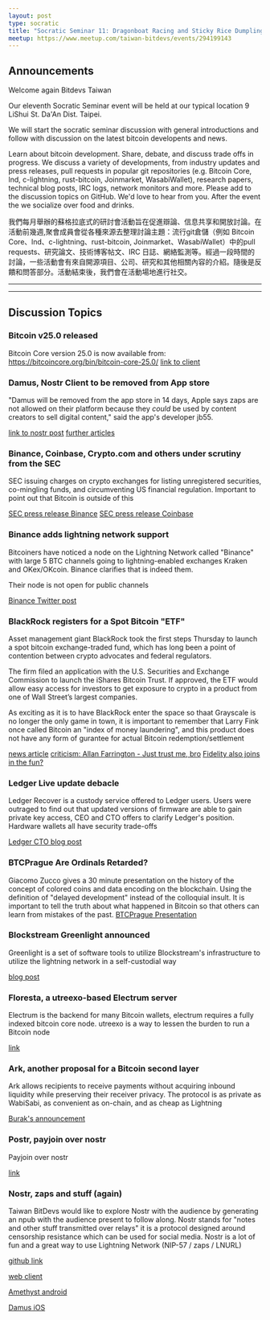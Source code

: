 ```yaml
---
layout: post
type: socratic
title: "Socratic Seminar 11: Dragonboat Racing and Sticky Rice Dumplings"
meetup: https://www.meetup.com/taiwan-bitdevs/events/294199143
---
```


## Announcements
Welcome again Bitdevs Taiwan

Our eleventh Socratic Seminar event will be held at our typical location 9 LiShui St. Da'An Dist. Taipei.

We will start the socratic seminar discussion with general introductions and follow with discussion on the latest bitcoin developents and news.

Learn about bitcoin development. Share, debate, and discuss trade offs in progress. We discuss a variety of developments, from industry updates and press releases, pull requests in popular git repositories (e.g. Bitcoin Core, lnd, c-lightning, rust-bitcoin, Joinmarket, WasabiWallet), research papers, technical blog posts, IRC logs, network monitors and more. Please add to the discussion topics on GitHub. We'd love to hear from you. After the event the we socialize over food and drinks. 

我們每月舉辦的蘇格拉底式的研討會活動旨在促進辯論、信息共享和開放討論。在活動前幾週,聚會成員會從各種來源去整理討論主題：流行git倉儲（例如 Bitcoin Core、lnd、c-lightning、rust-bitcoin, Joinmarket、WasabiWallet）中的pull requests、研究論文、技術博客帖文、IRC 日誌、網絡監測等。經過一段時間的討論，一些活動會有來自開源項目、公司、研究和其他相關內容的介紹。隨後是反饋和問答部分。活動結束後，我們會在活動場地進行社交。

---
---

## Discussion Topics

### Bitcoin v25.0 released

Bitcoin Core version 25.0 is now available from: https://bitcoincore.org/bin/bitcoin-core-25.0/
[link to client ]([https://github.com/civkit/paper/blob/main/civ_kit_paper.pdf](https://bitcoincore.org/bin/bitcoin-core-25.0/))

### Damus, Nostr Client to be removed from App store

"Damus will be removed from the app store in 14 days, Apple says zaps are not allowed on their platform because they *could* be used by content creators to sell digital content," said the app's developer jb55.

[link to nostr post](https://snort.social/e/note14vfvfnt8ynlp4qj2fcdt5t28judjypdnth83swmdhlythryw2seq2nuuh6?ref=nobsbitcoin.com)
[further articles](https://www.nobsbitcoin.com/the-battle-for-zaps-on-damus-continues/)

### Binance, Coinbase, Crypto.com and others under scrutiny from the SEC

SEC issuing charges on crypto exchanges for listing unregistered securities, co-mingling funds, and circumventing US financial regulation. Important to point out that Bitcoin is outside of this

[SEC press release Binance](https://www.sec.gov/news/press-release/2023-101)
[SEC press release Coinbase](https://www.sec.gov/news/press-release/2023-102)

### Binance adds lightning network support

Bitcoiners have noticed a node on the Lightning Network called "Binance" with large 5 BTC channels going to lightning-enabled exchanges Kraken and OKex/OKcoin. Binance clarifies that is indeed them.

Their node is not open for public channels

[Binance Twitter post](https://twitter.com/binance/status/1671042638592589826)

### BlackRock registers for a Spot Bitcoin "ETF"

Asset management giant BlackRock took the first steps Thursday to launch a spot bitcoin exchange-traded fund, which has long been a point of contention between crypto advocates and federal regulators.

The firm filed an application with the U.S. Securities and Exchange Commission to launch the iShares Bitcoin Trust. If approved, the ETF would allow easy access for investors to get exposure to crypto in a product from one of Wall Street’s largest companies.

As exciting as it is to have BlackRock enter the space so thaat Grayscale is no longer the only game in town, it is important to remember that Larry Fink once called Bitcoin an "index of money laundering", and this product does not have any form of gurantee for actual Bitcoin redemption/settlement

[news article](https://www.cnbc.com/2023/06/15/blackrock-files-for-spot-bitcoin-etf-with-coinbase-as-a-crypto-custodian.html)
[criticism: Allan Farrington - Just trust me, bro](https://allenfarrington.medium.com/trust-me-bro-fb5a25964634)
[Fidelity also joins in the fun?](https://twitter.com/BitcoinMagazine/status/1670762619677085697)

### Ledger Live update debacle

Ledger Recover is a custody service offered to Ledger users. Users were outraged to find out that updated versions of firmware are able to gain private key access, CEO and CTO offers to clarify Ledger's position. Hardware wallets all have security trade-offs

[Ledger CTO blog post](https://www.ledger.com/blog/ledger-recover-a-message-from-pascal-gauthier-chairman-ceo-at-ledger?ref=nobsbitcoin.com)

### BTCPrague Are Ordinals Retarded?

Giacomo Zucco gives a 30 minute presentation on the history of the concept of colored coins and data encoding on the blockchain.  Using the definition of "delayed development" instead of the colloquial insult. It is important to tell the truth about what happened in Bitcoin so that others can learn from mistakes of the past.
[BTCPrague Presentation](https://www.youtube.com/watch?v=596InlNtfD0)

### Blockstream Greenlight announced

Greenlight is a set of software tools to utilize Blockstream's infrastructure to utilize the lightning network in a self-custodial way

[blog post](https://blog.blockstream.com/greenlight-by-blockstream-scalable-non-custodial-lightning-infrastructure-now-open-to-developers/)

### Floresta, a utreexo-based Electrum server

Electrum is the backend for many Bitcoin wallets, electrum requires a fully indexed bitcoin core node. utreexo is a way to lessen the burden to run a Bitcoin node

[link](https://medium.com/vinteum-org/introducing-floresta-an-utreexo-powered-electrum-server-implementation-60feba8e179d)

### Ark, another proposal for a Bitcoin second layer

Ark allows recipients to receive payments without acquiring inbound liquidity while preserving their receiver privacy. The protocol is as private as WabiSabi, as convenient as on-chain, and as cheap as Lightning

[Burak's announcement](https://burakkeceli.medium.com/introducing-ark-6f87ae45e272)

### Postr, payjoin over nostr
Payjoin over nostr

[link](https://gitlab.com/1440000bytes/postr?ref=nobsbitcoin.com)


### Nostr, zaps and stuff (again)

Taiwan BitDevs would like to explore Nostr with the audience by generating an npub with the audience present to follow along.
Nostr stands for "notes and other stuff transmitted over relays" it is a protocol designed around censorship resistance which can be used for social media. Nostr is a lot of fun and a great way to use Lightning Network (NIP-57 / zaps / LNURL)

[github link](https://github.com/nostr-protocol/nostr)

[web client](https://snort.social)

[Amethyst android](https://play.google.com/store/apps/details?id=com.vitorpamplona.amethyst&hl=en&gl=US)

[Damus iOS](https://apps.apple.com/ca/app/damus/id1628663131)

